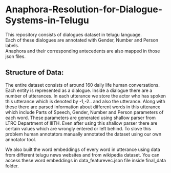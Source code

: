 # Anaphora-Resolution-for-Dialogue-Systems-in-Telugu

This repository consists of dialogues dataset in telugu language.<br />
Each of these dialogues are annotated with Gender, Number and Person labels. <br />
Anaphora and their corresponding antecedents are also mapped in those json files. <br />

## Structure of Data:
The entire dataset consists of around 160 daily life human conversations. Each entity is represented as a dialogue. Inside a dialogue there are a number of utterances. In each utterance we store the actor who has spoken this utterance which is denoted by -1,-2.. and also the utterance. Along with these there are parsed information about different words in this utterance which include Parts of Speech, Gender, Number and Person parameters of each word. These parameters are generated using shallow parser from LTRC Department of IIITH. Even after using this shallow parser there are certain values which are wrongly entered or left behind. To slove this problem human annotators manually annotated the dataset using our own annotator tool. <br />

We also built the word embeddings of every word in utterance using data from different telugu news websites and from wikipedia dataset. You can access these word embeddings in data_featurevec.json file inside final_data folder.
